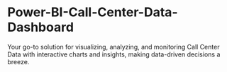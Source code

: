 # Power-BI-Call-Center-Data-Dashboard
Your go-to solution for visualizing, analyzing, and monitoring Call Center Data with interactive charts and insights, making data-driven decisions a breeze.
